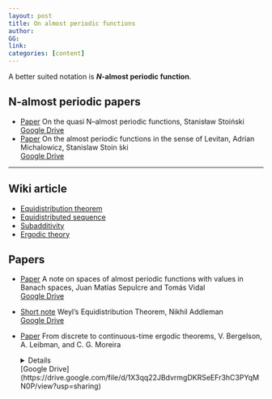 ```yaml
---
layout: post
title: On almost periodic functions
author: 
GG: 
link: 
categories: [content]
---
```



A better suited notation is **$N$-almost periodic function**. 

## N-almost periodic papers
- [Paper]() On the quasi N–almost periodic functions, Stanisław Stoiński<br>
    [Google Drive](https://drive.google.com/file/d/16geMSauMKtXKdYwyECv3Y6HzRAPw6HyC/view?usp=sharing)
- [Paper]() On the almost periodic functions in the sense of Levitan, Adrian        
    Michalowicz, Stanislaw Stoin ́ski <br>
    [Google Drive](https://drive.google.com/file/d/1ef2nrUeISYneJ956qqo1RrYZZNpg3nxy/view?usp=sharing)

--- 
## Wiki article 
- [Equidistribution theorem](https://en.wikipedia.org/wiki/Equidistribution_theorem)
- [Equidistributed sequence](https://en.wikipedia.org/wiki/Equidistributed_sequence)
- [Subadditivity](https://en.wikipedia.org/wiki/Subadditivity)
- [Ergodic theory](https://en.wikipedia.org/wiki/Ergodic_theory)
## Papers

- [Paper]() A note on spaces of almost periodic functions with values in Banach spaces, Juan Matías Sepulcre and Tomás Vidal <br>
    [Google Drive](https://drive.google.com/file/d/1vqZuSiWa2oNNEltOT44ZHZAdrP-rdfup/view?usp=sharing)

- [Short note](https://math.unm.edu/~crisp/courses/wavelets/fall13/wavelet-weyl-report2.pdf) Weyl’s Equidistribution Theorem, Nikhil Addleman
  <br>
  [Google Drive](https://drive.google.com/file/d/1W89B57TqUy_Zo9HC1mWgnitaF_H2Zog1/view?usp=sharing) 


- [Paper](https://people.math.osu.edu/leibman.1/preprints/dcc.pdf) 
    From discrete to continuous-time ergodic theorems, 
    V. Bergelson, A. Leibman, and C. G. Moreira
    <details>
    This paper gives a way how to go from discrete average to integral form. 
    </details>
    [Google Drive](https://drive.google.com/file/d/1X3qq22JBdvrmgDKRSeEFr3hC3PYqMN0P/view?usp=sharing)